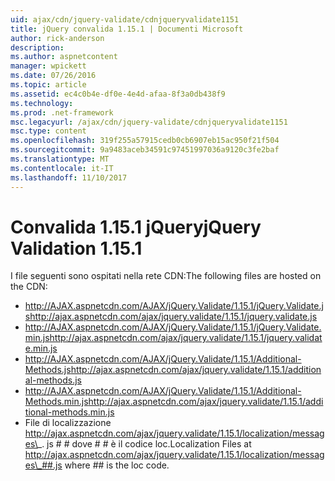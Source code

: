 ```yaml
---
uid: ajax/cdn/jquery-validate/cdnjqueryvalidate1151
title: jQuery convalida 1.15.1 | Documenti Microsoft
author: rick-anderson
description: 
ms.author: aspnetcontent
manager: wpickett
ms.date: 07/26/2016
ms.topic: article
ms.assetid: ec4c0b4e-df0e-4e4d-afaa-8f3a0db438f9
ms.technology: 
ms.prod: .net-framework
msc.legacyurl: /ajax/cdn/jquery-validate/cdnjqueryvalidate1151
msc.type: content
ms.openlocfilehash: 319f255a57915cedb0cb6907eb15ac950f21f504
ms.sourcegitcommit: 9a9483aceb34591c97451997036a9120c3fe2baf
ms.translationtype: MT
ms.contentlocale: it-IT
ms.lasthandoff: 11/10/2017
---
```

<a name="jquery-validation-1151"></a><span data-ttu-id="38e2e-102">Convalida 1.15.1 jQuery</span><span class="sxs-lookup"><span data-stu-id="38e2e-102">jQuery Validation 1.15.1</span></span>
====================
<span data-ttu-id="38e2e-103">I file seguenti sono ospitati nella rete CDN:</span><span class="sxs-lookup"><span data-stu-id="38e2e-103">The following files are hosted on the CDN:</span></span>

- <span data-ttu-id="38e2e-104">http://AJAX.aspnetcdn.com/AJAX/jQuery.Validate/1.15.1/jQuery.Validate.js</span><span class="sxs-lookup"><span data-stu-id="38e2e-104">http://ajax.aspnetcdn.com/ajax/jquery.validate/1.15.1/jquery.validate.js</span></span>
- <span data-ttu-id="38e2e-105">http://AJAX.aspnetcdn.com/AJAX/jQuery.Validate/1.15.1/jQuery.Validate.min.js</span><span class="sxs-lookup"><span data-stu-id="38e2e-105">http://ajax.aspnetcdn.com/ajax/jquery.validate/1.15.1/jquery.validate.min.js</span></span>
- <span data-ttu-id="38e2e-106">http://AJAX.aspnetcdn.com/AJAX/jQuery.Validate/1.15.1/Additional-Methods.js</span><span class="sxs-lookup"><span data-stu-id="38e2e-106">http://ajax.aspnetcdn.com/ajax/jquery.validate/1.15.1/additional-methods.js</span></span>
- <span data-ttu-id="38e2e-107">http://AJAX.aspnetcdn.com/AJAX/jQuery.Validate/1.15.1/Additional-Methods.min.js</span><span class="sxs-lookup"><span data-stu-id="38e2e-107">http://ajax.aspnetcdn.com/ajax/jquery.validate/1.15.1/additional-methods.min.js</span></span>
- <span data-ttu-id="38e2e-108">File di localizzazione http://ajax.aspnetcdn.com/ajax/jquery.validate/1.15.1/localization/messages\_. js # # dove # # è il codice loc.</span><span class="sxs-lookup"><span data-stu-id="38e2e-108">Localization Files at http://ajax.aspnetcdn.com/ajax/jquery.validate/1.15.1/localization/messages\_##.js where ## is the loc code.</span></span>
